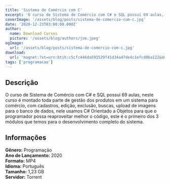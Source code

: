 ```yaml
---
title: 'Sistema de Comércio com C'
excerpt: 'O curso de Sistema de Comércio com C# e SQL possui 69 aulas, neste curso é montado toda parte de gestão dos produtos em um sistema para comércio, com cadastros, edição, exclusão, buscas, upload de imagens para o banco de dados, nele usamos C# Orientado a Objetos para que o programador possa reapr'
coverImage: '/assets/blog/posts/sistema-de-comercio-com-c.jpg'
date: '2020-12-23T03:00:00.000Z'
author:
  name: Download Cursos
  picture: '/assets/blog/authors/joe.jpeg'
ogImage:
  url: '/assets/blog/posts/sistema-de-comercio-com-c.jpg'
download:
  url: 'magnet:?xt=urn:btih:c5cfc446da591529f41d34a47de4c1efcd0ba122&dn=Hugo%20Vasconcelo%20Sistema%20de%20Com%c3%a9rcio%20com%20C&tr=udp%3a%2f%2ftracker.openbittorrent.com%3a1337%2fannounce&tr=udp%3a%2f%2ftracker.opentrackr.org%3a1337%2fannounce'
tags: ['programacao']
---
```

<h2>Descrição</h2>
<p>O curso de Sistema de Comércio com C# e SQL possui 69 aulas, neste curso é montado toda parte de gestão dos produtos em um sistema para comércio, com cadastros, edição, exclusão, buscas, upload de imagens para o banco de dados, nele usamos C# Orientado a Objetos para que o programador possa reaproveitar melhor o código, este é o primeiro dos 3 módulos que temos para o desenvolvimento completo do sistema.</p><h2>Informações</h2><p><strong>Gênero:</strong> Programação<br/> <strong>Ano de Lançamento:</strong> 2020<br/> <strong>Formato:</strong> MP4<br/> <strong>Idioma:</strong> Português<br/> <strong>Tamanho:</strong> 1,23 GB<br/> <strong>Servidor:</strong> Torrent</p>